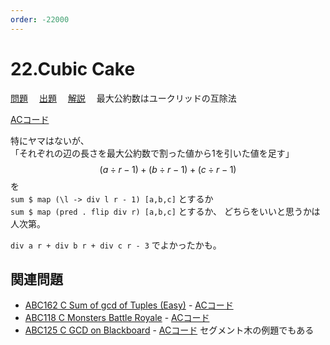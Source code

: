 ```yaml
---
order: -22000
---
```


# 22.Cubic Cake

[問題](https://atcoder.jp/contests/typical90/tasks/typical90_v)
　[出題](https://github.com/E869120/kyopro_educational_90/blob/main/problem/022.jpg?raw=true)
　[解説](https://github.com/E869120/kyopro_educational_90/blob/main/editorial/022.jpg?raw=true)
　最大公約数はユークリッドの互除法

[ACコード](https://atcoder.jp/contests/typical90/submissions/24767107)

特にヤマはないが、  
「それぞれの辺の長さを最大公約数で割った値から1を引いた値を足す」  
$$(a \div r - 1) + (b \div r - 1) + (c \div r - 1)$$ を  
`sum $ map (\l -> div l r - 1) [a,b,c]` とするか  
`sum $ map (pred . flip div r) [a,b,c]` とするか、
どちらをいいと思うかは人次第。

`div a r + div b r + div c r - 3` でよかったかも。

## 関連問題

- [ABC162 C Sum of gcd of Tuples (Easy)](https://atcoder.jp/contests/abc162/tasks/abc162_c) - [ACコード](https://atcoder.jp/contests/abc162/submissions/11868594)
- [ABC118 C Monsters Battle Royale](https://atcoder.jp/contests/abc118/tasks/abc118_c) - [ACコード](https://atcoder.jp/contests/abc118/submissions/30320790)
- [ABC125 C GCD on Blackboard](https://atcoder.jp/contests/abc125/tasks/abc125_c) - [ACコード](https://atcoder.jp/contests/abc125/submissions/28989631) セグメント木の例題でもある
